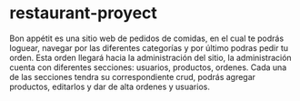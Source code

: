 # restaurant-proyect

Bon appétit es una sitio web de pedidos de comidas, en el cual te podrás loguear, navegar por las diferentes categorías y por último podras pedir tu orden. Esta orden llegará hacia la administración del sitio, la administración cuenta con diferentes secciones: usuarios, productos, ordenes. Cada una de las secciones tendra su correspondiente crud, podrás agregar productos, editarlos y dar de alta ordenes y usuarios.

